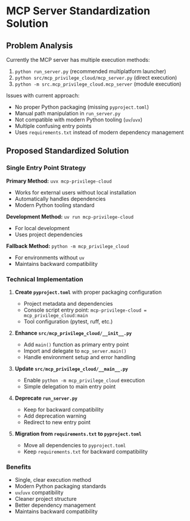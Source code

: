 # MCP Server Standardization Solution

## Problem Analysis
Currently the MCP server has multiple execution methods:
1. `python run_server.py` (recommended multiplatform launcher)
2. `python src/mcp_privilege_cloud/mcp_server.py` (direct execution)
3. `python -m src.mcp_privilege_cloud.mcp_server` (module execution)

Issues with current approach:
- No proper Python packaging (missing `pyproject.toml`)
- Manual path manipulation in `run_server.py` 
- Not compatible with modern Python tooling (`uv`/`uvx`)
- Multiple confusing entry points
- Uses `requirements.txt` instead of modern dependency management

## Proposed Standardized Solution

### Single Entry Point Strategy
**Primary Method:** `uvx mcp-privilege-cloud`
- Works for external users without local installation
- Automatically handles dependencies
- Modern Python tooling standard

**Development Method:** `uv run mcp-privilege-cloud`
- For local development
- Uses project dependencies

**Fallback Method:** `python -m mcp_privilege_cloud`
- For environments without `uv`
- Maintains backward compatibility

### Technical Implementation

1. **Create `pyproject.toml`** with proper packaging configuration
   - Project metadata and dependencies
   - Console script entry point: `mcp-privilege-cloud = mcp_privilege_cloud:main`
   - Tool configuration (pytest, ruff, etc.)

2. **Enhance `src/mcp_privilege_cloud/__init__.py`**
   - Add `main()` function as primary entry point
   - Import and delegate to `mcp_server.main()`
   - Handle environment setup and error handling

3. **Update `src/mcp_privilege_cloud/__main__.py`**
   - Enable `python -m mcp_privilege_cloud` execution
   - Simple delegation to main entry point

4. **Deprecate `run_server.py`**
   - Keep for backward compatibility
   - Add deprecation warning
   - Redirect to new entry point

5. **Migration from `requirements.txt` to `pyproject.toml`**
   - Move all dependencies to `pyproject.toml`
   - Keep `requirements.txt` for backward compatibility

### Benefits
- Single, clear execution method
- Modern Python packaging standards
- `uv`/`uvx` compatibility
- Cleaner project structure
- Better dependency management
- Maintains backward compatibility